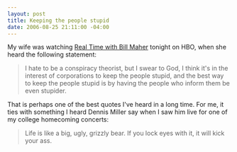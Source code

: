 ```yaml
---
layout: post
title: Keeping the people stupid
date: 2006-08-25 21:11:00 -04:00
---
```


My wife was watching <u>Real Time with Bill Maher</u> tonight on HBO, when she heard the following statement:

> I hate to be a conspiracy theorist, but I swear to God, I think it's in the interest of corporations to keep the people stupid, and the best way to keep the people stupid is by having the people who inform them be even stupider.

That is perhaps one of the best quotes I've heard in a long time. For me, it ties with something I heard Dennis Miller say when I saw him live for one of my college homecoming concerts:

> Life is like a big, ugly, grizzly bear. If you lock eyes with it, it will kick your ass.
